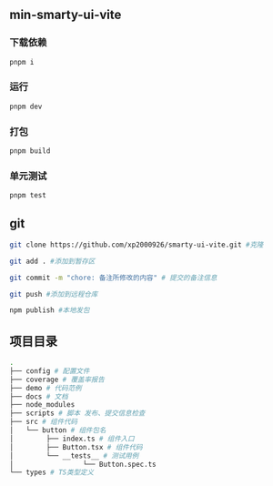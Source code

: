 ## min-smarty-ui-vite

### 下载依赖

```bash
pnpm i
```

### 运行

```bash
pnpm dev
```

### 打包

```bash
pnpm build
```

### 单元测试

```bash
pnpm test
```

## git 
```bash
git clone https://github.com/xp2000926/smarty-ui-vite.git #克隆

git add . #添加到暂存区

git commit -m "chore: 备注所修改的内容" # 提交的备注信息

git push #添加到远程仓库

npm publish #本地发包
```

## 项目目录
```bash
.
├── config # 配置文件
├── coverage # 覆盖率报告
├── demo # 代码范例
├── docs # 文档
├── node_modules  
├── scripts # 脚本 发布、提交信息检查
├── src # 组件代码
│   └── button # 组件包名
│        ├── index.ts # 组件入口
│        ├── Button.tsx # 组件代码  
│        └── __tests__ # 测试用例
│                 └── Button.spec.ts   
└── types # TS类型定义
```